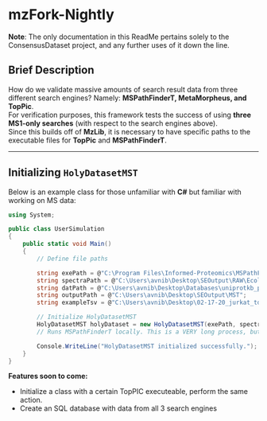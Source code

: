 # mzFork-Nightly

**Note**: The only documentation in this ReadMe pertains solely to the ConsensusDataset project, and any further uses of it down the line.

## Brief Description

How do we validate massive amounts of search result data from three different search engines? Namely: **MSPathFinderT, MetaMorpheus, and TopPic**.  
For verification purposes, this framework tests the success of using **three MS1-only searches** (with respect to the search engines above).  
Since this builds off of **MzLib**, it is necessary to have specific paths to the executable files for **TopPic** and **MSPathFinderT**.

---

## Initializing `HolyDatasetMST`

Below is an example class for those unfamiliar with **C#** but familiar with working on MS data:

```csharp
using System;

public class UserSimulation
{
    public static void Main()
    {
        // Define file paths

        string exePath = @"C:\Program Files\Informed-Proteomics\MSPathFinderT.exe"; //MSPathFinderT executeable.
        string spectraPath = @"C:\Users\avnib\Desktop\SEOutput\RAW\Ecoli_SEC4_F6.raw";
        string datPath = @"C:\Users\avnib\Desktop\Databases\uniprotkb_proteome_UP000005640_2025_03_11.fasta";
        string outputPath = @"C:\Users\avnib\Desktop\SEOutput\MST";
        string exampleTsv = @"C:\Users\avnib\Desktop\02-17-20_jurkat_td_rep1_fract1_IcTda.tsv";

        // Initialize HolyDatasetMST
        HolyDatasetMST holyDataset = new HolyDatasetMST(exePath, spectraPath, datPath);
        // Runs MSPathFinderT locally. This is a VERY long process, but it's in the process of being optimized

        Console.WriteLine("HolyDatasetMST initialized successfully.");
    }
}

```
**Features soon to come:**
- Initialize a class with a certain TopPIC executeable, perform the same action. 
- Create an SQL database with data from all 3 search engines
